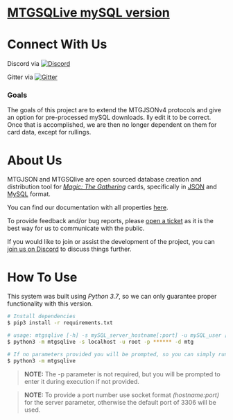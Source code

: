 # [**MTGSQLive mySQL version**](https://mtgjson.com/)

# Connect With Us
Discord via [![Discord](https://img.shields.io/discord/224178957103136779.svg)](https://discord.gg/74GUQDE)

Gitter via [![Gitter](https://img.shields.io/gitter/room/nwjs/nw.js.svg)](https://gitter.im/mtgjson/mtgjson4)


### Goals
The goals of this project are to extend the MTGJSONv4 protocols and give an option for pre-processed mySQL downloads.
lly edit it to be correct. Once that is accomplished, we are then no longer dependent on them for card data, except for rullings.

# About Us

MTGJSON and MTGSQlive are open sourced database creation and distribution tool for [*Magic: The Gathering*](https://magic.wizards.com/) cards, specifically in [JSON](https://json.org/) and [MySQL](https://www.mysql.com) format.

You can find our documentation with all properties [here](https://mtgjson.com/docs.html).

To provide feedback and/or bug reports, please [open a ticket](https://github.com/mtgjson/mtgsqlite/issues/new/) as it is the best way for us to communicate with the public.

If you would like to join or assist the development of the project, you can [join us on Discord](https://discord.gg/Hgyg7GJ) to discuss things further.

# How To Use

This system was built using *Python 3.7*, so we can only guarantee proper functionality with this version.

```sh
# Install dependencies
$ pip3 install -r requirements.txt 

# usage: mtgsqlive [-h] -s mySQL_server_hostname[:port] -u mySQL_user [-p mySQL_password] -d mySQL_database [-f][-r]
$ python3 -m mtgsqlive -s localhost -u root -p ****** -d mtg

# If no parameters provided you will be prompted, so you can simply run:
$ python3 -m mtgsqlive

```  

>**NOTE:** The -p parameter is not required, but you will be prompted to enter it during execution if not provided.

>**NOTE:** To provide a port number use socket format *(hostname:port)* for the server parameter, otherwise the default port of 3306 will be used.

